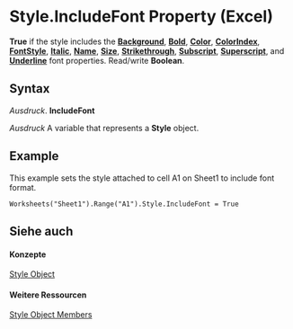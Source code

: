 
# Style.IncludeFont Property (Excel)

 **True** if the style includes the **[Background](af7407c4-655a-5db7-abb2-6932675971d2.md)**, **[Bold](19773cce-32d3-b07f-4650-5a19a4aa469a.md)**, **[Color](a6acd8b8-f04b-6d43-15d4-78ee20b0b14d.md)**, **[ColorIndex](e5fa27eb-b905-dd5d-a3b5-69a94492a6c4.md)**, **[FontStyle](17e5989e-09a5-dabb-4989-82daf3aa0295.md)**, **[Italic](5c1f9cd5-e994-3bed-f8ad-ab2ee2d64e7a.md)**, **[Name](d5aee022-b60b-f747-3c6b-7ae7e70cf6f8.md)**, **[Size](b78fa323-4fcb-c12a-4166-f1689d9f0a93.md)**, **[Strikethrough](fc505f12-66ae-a941-c6cf-90f81bc44dea.md)**, **[Subscript](fb98ecb9-9653-4b5e-f3e1-838309069810.md)**, **[Superscript](23a5d707-d92a-6591-beaf-8fc62f4d3237.md)**, and **[Underline](81a2bdd2-bebd-b3ca-e0c3-6dd55280fcc0.md)** font properties. Read/write **Boolean**.


## Syntax

 _Ausdruck_. **IncludeFont**

 _Ausdruck_ A variable that represents a **Style** object.


## Example

This example sets the style attached to cell A1 on Sheet1 to include font format.


```
Worksheets("Sheet1").Range("A1").Style.IncludeFont = True
```


## Siehe auch


#### Konzepte


[Style Object](3c1e9184-0075-5f46-9a1a-0b61d874d1f8.md)
#### Weitere Ressourcen


[Style Object Members](http://msdn.microsoft.com/library/78f477c9-4033-e7c5-fc3d-7ba025392d31%28Office.15%29.aspx)